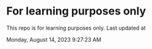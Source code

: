 # For learning purposes only
This repo is for learning purposes only.
Last updated at

Monday, August 14, 2023 9:27:23 AM


